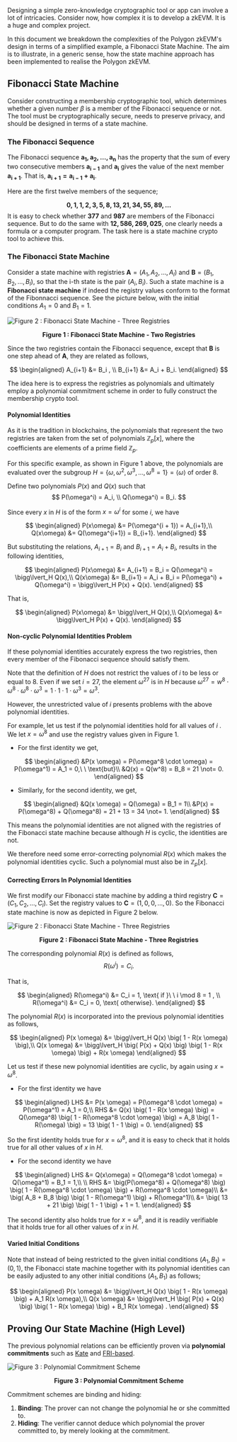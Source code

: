 


Designing a simple zero-knowledge cryptographic tool or app can involve a lot of intricacies. Consider now, how complex it is to develop a zkEVM. It is a huge and complex project.

In this document we breakdown the complexities of the Polygon zkEVM's design in terms of a simplified example, a Fibonacci State Machine. The aim is to illustrate, in a generic sense, how the state machine approach has been implemented to realise the Polygon zkEVM.





## Fibonacci State Machine



Consider constructing a membership cryptographic tool, which determines whether a given number $\beta$ is a member of the Fibonacci sequence or not. The tool must be cryptographically secure, needs to preserve privacy, and should be designed in terms of a state machine.



### The Fibonacci Sequence

The Fibonacci sequence  $\mathbf{a_1, a_2, \dots , a_n}$  has the property that the sum of every two consecutive members $\mathbf{a_{i-1}}$ and $\mathbf{a_i}$ gives the value of the next member $\mathbf{a_{i+1}}$. That is,  $\mathbf{ a_{i+1} = a_{i-1} + a_i }$. 

Here are the first twelve members of the sequence;

$$
\mathbf{ 0, 1, 1, 2, 3, 5, 8, 13, 21, 34, 55, 89, \dots}
$$
It is easy to check whether  $\mathbf{377}$  and  $\mathbf{987}$  are members of the Fibonacci sequence. But to do the same with $\mathbf{ 12,586,269,025 }$, one clearly needs a formula or a computer program. The task here is a state machine crypto tool to achieve this.





### The Fibonacci State Machine

Consider a state machine with registries $\mathbf{A} = ( A_1, A_2, \dots , A_l )$ and  $\mathbf{B} = ( B_1, B_ 2, \dots , B_l )$, so that the i-th state is the pair $\big( A_i , B_i \big)$.  Such a state machine is a **Fibonacci state machine** if indeed the registry values conform to the format of the Fibonnacci sequence. See the picture below, with the initial conditions  $A_1 = 0$  and  $B_1 = 1$. 



![Figure 2 : Fibonacci State Machine - Three Registries](figures/fibonacci-sequence.pdf.png)

<div align="center"><b> Figure 1 : Fibonacci State Machine - Two Registries </b></div>



Since the two registries contain the Fibonacci sequence, except that $\mathbf{B}$ is one step ahead of $\mathbf{A}$, they are related as follows,


$$
\begin{aligned} 
A_{i+1} &= B_i , \\ 
B_{i+1} &= A_i + B_i.
\end{aligned}
$$


The idea here is to express the registries as polynomials and ultimately employ a polynomial commitment scheme in order to fully construct the membership crypto tool. 



#### Polynomial Identities

As it is the tradition in blockchains, the polynomials that represent the two registries are taken from the set of polynomials $\mathbb{Z}_p[x]$,  where the coefficients are elements of a prime field $\mathbb{Z}_p$. 

For this specific example, as shown in Figure 1 above, the polynomials are evaluated over the subgroup $H = \{\omega,\omega^2,\omega^3,\dots,\omega^8 = 1\} = \langle\omega\rangle$ of order $8$. 

Define two polynomials $P(x)$ and $Q(x)$ such that 
$$
P(\omega^i) = A_i, \\
Q(\omega^i) = B_i.
$$

Since every $x$ in $H$ is of the form $x = \omega^i$ for some $i$, we have

$$
\begin{aligned}
P(x\omega) &=  P(\omega^{i + 1})  =  A_{i+1},\\
Q(x\omega) &= Q(\omega^{i+1})  =  B_{i+1}.
\end{aligned}
$$


But substituting the relations, $A_{i+1} = B_i$ and $B_{i+1} = A_i + B_i$, results in the following identities,


$$
\begin{aligned}
P(x\omega) &= A_{i+1} = B_i = Q(\omega^i) = \bigg\lvert_H Q(x),\\ 
Q(x\omega) &= B_{i+1} = A_i + B_i  = P(\omega^i) + Q(\omega^i) = \bigg\lvert_H P(x) + Q(x).
\end{aligned}
$$



That is, 


$$
\begin{aligned}
P(x\omega) &= \bigg\lvert_H  Q(x),\\
Q(x\omega) &= \bigg\lvert_H  P(x) + Q(x).
\end{aligned}
$$






#### Non-cyclic Polynomial Identities Problem

If these polynomial identities accurately express the two registries, then every member of the Fibonacci sequence should satisfy them. 

Note that the definition of $H$ does not restrict the values of $i$ to be less or equal to $8$. Even if we set $i = 27$, the element  $\omega^{27}$  is in $H$ because  $\omega^{27} = w^8 \cdot \omega^8 \cdot \omega^8 \cdot \omega^3 = 1 \cdot 1 \cdot 1 \cdot \omega^3 = \omega^3$.

However, the unrestricted value of  $i$  presents problems with the above polynomial identities. 

For example, let us test if the polynomial identities hold for all values of  $i$ . We let  $x = \omega^8$  and use the registry values given in Figure 1.

- For the first identity we get, 

$$
\begin{aligned}
&P(x \omega) = P(\omega^8 \cdot \omega)  =   P(\omega^1)  =  A_1 = 0,\ \ \text{but}\\
&Q(x) = Q(w^8) = B_8 = 21 \not= 0.
\end{aligned}
$$

- Similarly, for the second identity, we get,

$$
\begin{aligned}
&Q(x \omega) = Q(\omega) = B_1 = 1\\
&P(x) = P(\omega^8) + Q(\omega^8) = 21 + 13 = 34 \not= 1.
\end{aligned}
$$

This means the polynomial identities are not aligned with the registries of the Fibonacci state machine because although $H$ is cyclic, the identities are not. 

We therefore need some error-correcting polynomial $R(x)$ which makes the polynomial identities cyclic. Such a polynomial must also be in $\mathbb{Z}_p[x]$.



#### Correcting Errors In Polynomial Identities

We first modify our Fibonacci state machine by adding a third registry $\mathbf{C} = ( C_1, C_2, \dots , C_l)$. Set the registry values to  $\mathbf{C} = ( 1, 0, 0, \dots , 0)$. So the Fibonacci state machine is now as depicted in Figure 2 below.



![Figure 2 : Fibonacci State Machine - Three Registries](figures/fibonacci-sequence-aux.pdf.png)

<div align="center"><b> Figure 2 : Fibonacci State Machine - Three Registries </b></div>



The corresponding polynomial $R(x)$ is defined as follows, 
$$
R(\omega^i) = C_i.
$$

That is, 


$$
\begin{aligned}
R(\omega^i) &= C_i = 1, \text{ if }\ \ i \mod 8 = 1 , \\
R(\omega^i) &= C_i = 0, \text{ otherwise}.
\end{aligned}
$$



The polynomial $R(x)$ is incorporated into the previous polynomial identities as follows,

$$
\begin{aligned}
P(x \omega) &= \bigg\lvert_H Q(x) \big( 1 - R(x \omega) \big),\\
Q(x \omega) &= \bigg\lvert_H \big( P(x) + Q(x) \big) \big( 1 - R(x \omega) \big) + R(x \omega)
\end{aligned}
$$



Let us test if these new polynomial identities are cyclic, by again using  $x = \omega^8$. 

- For the first identity we have 

$$
\begin{aligned}
LHS &= P(x \omega) = P(\omega^8 \cdot \omega) = P(\omega^1) = A_1 = 0,\\
RHS &= Q(x) \big( 1 - R(x \omega) \big) = Q(\omega^8) \big( 1 - R(\omega^8 \cdot \omega) \big) = A_8 \big( 1 - R(\omega) \big) = 13 \big( 1 - 1 \big) = 0.
\end{aligned}
$$





So the first identity holds true for  $x = \omega^8$,  and it is easy to check that it holds true for all other values of  $x$  in  $H$.

- For the second identity we have


$$
\begin{aligned}
LHS &= Q(x\omega) = Q(\omega^8 \cdot \omega) = Q(\omega^1) = B_1 = 1,\\ \\
RHS &= \big(P(\omega^8) + Q(\omega^8) \big) \big( 1 - R(\omega^8 \cdot \omega) \big) + R(\omega^8 \cdot \omega)\\ 
&= \big( A_8 + B_8 \big) \big( 1 - R(\omega^1) \big) + R(\omega^1)\\
&= \big( 13 + 21 \big) \big( 1 - 1 \big) + 1 = 1.
\end{aligned}
$$

The second identity also holds true for $x = \omega^8$, and it is readily verifiable that it holds true for all other values of $x$ in $H$.





#### Varied Initial Conditions

Note that instead of being restricted to the given initial conditions $\big( A_1 , B_1 \big) = \big( 0 , 1 \big)$,  the Fibonacci state machine together with its polynomial identities can be easily adjusted to any other initial conditions  $\big( A_1 , B_1 \big)$ as follows; 



$$
\begin{aligned} 
P(x \omega) &= \bigg\lvert_H Q(x) \big( 1 - R(x \omega) \big) + A_1 R(x \omega),\\
Q(x \omega) &= \bigg\lvert_H \big( P(x) + Q(x) \big) \big( 1 - R(x \omega) \big) + B_1 R(x \omega) .
\end{aligned}
$$





## Proving Our State Machine (High Level)



The previous polynomial relations can be efficiently proven via **polynomial commitments** such as [Kate](https://www.iacr.org/archive/asiacrypt2010/6477178/6477178.pdf) and [FRI-based](https://drops.dagstuhl.de/opus/volltexte/2018/9018/pdf/LIPIcs-ICALP-2018-14.pdf).




![Figure 3 : Polynomial Commitment Scheme](figures/fibo-polnml-commit.pdf.png)

<div align="center"><b> Figure 3 : Polynomial Commitment Scheme </b></div>




Commitment schemes are binding and hiding:

  1. **Binding**: The prover can not change the polynomial he or she committed to.
  1. **Hiding**: The verifier cannot deduce which polynomial the prover committed to, by merely looking at the commitment.

